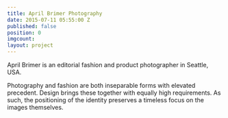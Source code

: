 ```yaml
---
title: April Brimer Photography
date: 2015-07-11 05:55:00 Z
published: false
position: 0
imgcount:
layout: project
---
```


April Brimer is an editorial fashion and product photographer in Seattle, USA.


Photography and fashion are both inseparable forms with elevated precedent. Design brings these together with equally high requirements. As such, the positioning of the identity preserves a timeless focus on the images themselves.
